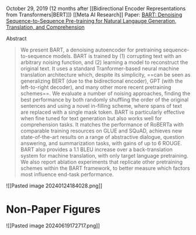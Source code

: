 October 29, 2019 (12 months after [[Bidirectional Encoder Representations from Transformers|BERT]])
[[Meta AI Research]]
Paper: [BART: Denoising Sequence-to-Sequence Pre-training for Natural Langauge Generation, Translation, and Comprehension]()

Abstract
> We present BART, a denoising autoencoder for pretraining sequence-to-sequence models. BART is trained by (1) corrupting text with an arbitrary noising function, and (2) learning a model to reconstruct the original text. It uses a standard Tranformer-based neural machine translation architecture which, despite its simplicity, ==can be seen as generalizing BERT (due to the bidirectional encoder), GPT (with the left-to-right decoder), and many other more recent pretraining schemes==. We evaluate a number of noising approaches, finding the best performance by both randomly shuffling the order of the original sentences and using a novel in-filling scheme, where spans of text are replaced with a single mask token. BART is particularly effective when fine tuned for text generation but also works well for comprehension tasks. It matches the performance of RoBERTa with comparable training resources on GLUE and SQuAD, achieves new state-of-the-art results on a range of abstractive dialogue, question answering, and summarization tasks, with gains of up to 6 ROUGE. BART also provides a 1.1 BLEU increase over a back-translation system for machine translation, with only target language pretraining. We also report ablation experiments that replicate other pretraining schemes within the BART framework, to better measure which factors most influence end-task performance.

![[Pasted image 20240124184028.png]]
# Non-Paper Figures
![[Pasted image 20240619172717.png]]